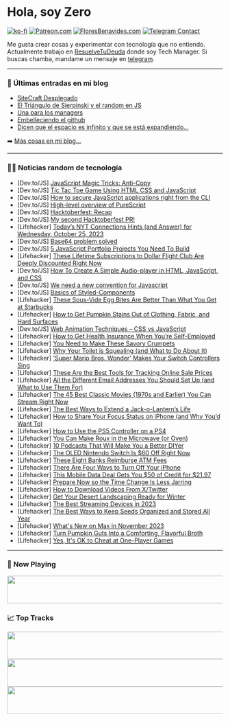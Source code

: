 # Hola, soy Zero

[![ko-fi](https://ko-fi.com/img/githubbutton_sm.svg)](https://ko-fi.com/J3J4N0LUK)
[![Patreon.com](https://img.shields.io/endpoint.svg?url=https%3A%2F%2Fshieldsio-patreon.vercel.app%2Fapi%3Fusername%3Dzerodragon%26type%3Dpatrons&style=for-the-badge)](https://patreon.com/zerodragon)
[![FloresBenavides.com](https://img.shields.io/website?down_message=oops&label=MiBlog&style=for-the-badge&up_message=online&url=https%3A%2F%2Ffloresbenavides.com)](https://floresbenavides.com)
[![Telegram Contact](https://img.shields.io/badge/escr%C3%ADbeme-ZeroDragon-%2326A5E4?style=for-the-badge&logo=telegram)](https://t.me/zerodragon)

Me gusta crear cosas y experimentar con tecnología que no entiendo.
Actualmente trabajo en [ResuelveTuDeuda](http://github.com/resuelve) donde soy Tech Manager.
Si buscas chamba, mandame un mensaje en [telegram](https://t.me/zerodragon).

---

### 📕 Últimas entradas en mi blog
<!-- BLOG-POST-LIST:START -->
- [SiteCraft Desplegado](https://floresbenavides.com/sitecraft-desplegado/)
- [El Triángulo de Sierpinski y el random en JS](https://floresbenavides.com/el-triangulo-de-sierpinski-y-el-random-en-js/)
- [Una para los managers](https://floresbenavides.com/una-para-los-managers/)
- [Embelleciendo el github](https://floresbenavides.com/embelleciendo-el-github/)
- [Dicen que el espacio es infinito y que se está expandiendo…](https://floresbenavides.com/dicen-que-el-espacio-es-infinito-y-que-se-esta-expandiendo/)
<!-- BLOG-POST-LIST:END -->

➡️ [Más cosas en mi blog...](https://floresbenavides.com)

---

### 👨‍💻 Noticias random de tecnología
<!-- TECH-POSTS:START -->
- [Dev.to/JS] [JavaScript Magic Tricks: Anti-Copy](https://dev.to/wangliwen/javascript-magic-tricks-anti-copy-2882)
- [Dev.to/JS] [Tic Tac Toe Game Using HTML CSS and JavaScript](https://dev.to/onlineittutstutorials/tic-tac-toe-game-using-html-css-and-javascript-59e)
- [Dev.to/JS] [How to secure JavaScript applications right from the CLI](https://dev.to/snyk/how-to-secure-javascript-applications-right-from-the-cli-4kj6)
- [Dev.to/JS] [High-level overview of PureScript](https://dev.to/zelenya/high-level-overview-of-purescript-37lf)
- [Dev.to/JS] [Hacktoberfest: Recap](https://dev.to/omalk98/hacktoberfest-recap-1pon)
- [Dev.to/JS] [My second Hacktoberfest PR!](https://dev.to/amnish04/my-second-hacktoberfest-pr-4d1e)
- [Lifehacker] [Today’s NYT Connections Hints &lpar;and Answer&rpar; for Wednesday, October 25, 2023](https://lifehacker.com/nyt-connections-answer-today-october-25-2023-1850953011)
- [Dev.to/JS] [Base64 problem solved](https://dev.to/toviszsolt/base64-problem-solved-29og)
- [Dev.to/JS] [5 JavaScript Portfolio Projects You Need To Build](https://dev.to/domfive/5-javascript-portfolio-projects-to-unleash-your-web-dev-potential-i3i)
- [Lifehacker] [These Lifetime Subscriptions to Dollar Flight Club Are Deeply Discounted Right Now](https://lifehacker.com/these-lifetime-subscriptions-to-dollar-flight-club-are-1850951897)
- [Dev.to/JS] [How To Create A Simple Audio-player in HTML, JavaScript, and CSS](https://dev.to/ctrlcoding/how-to-create-a-simple-audio-player-in-html-javascript-and-css-4l2e)
- [Dev.to/JS] [We need a new convention for Javascript](https://dev.to/shreyvijayvargiya/we-need-a-new-convention-for-javascript-1ck9)
- [Dev.to/JS] [Basics of Styled-Components](https://dev.to/jtfinley/basics-of-styled-components-404a)
- [Lifehacker] [These Sous-Vide Egg Bites Are Better Than What You Get at Starbucks](https://lifehacker.com/these-sous-vide-egg-bites-are-your-new-weekday-breakfas-1824008696)
- [Lifehacker] [How to Get Pumpkin Stains Out of Clothing, Fabric, and Hard Surfaces](https://lifehacker.com/how-to-get-pumpkin-stains-out-of-clothing-fabric-and-1850955207)
- [Dev.to/JS] [Web Animation Techniques – CSS vs JavaScript](https://dev.to/ctrlcoding/web-animation-techniques-css-vs-javascript-42oj)
- [Lifehacker] [How to Get Health Insurance When You’re Self-Employed](https://lifehacker.com/how-to-get-health-insurance-when-you-re-self-employed-1850953230)
- [Lifehacker] [You Need to Make These Savory Crumpets](https://lifehacker.com/best-savory-crumpet-recipe-1849585719)
- [Lifehacker] [Why Your Toilet is Squealing &lpar;and What to Do About It&rpar;](https://lifehacker.com/why-your-toilet-is-squealing-and-what-to-do-about-it-1850952165)
- [Lifehacker] [&#39;Super Mario Bros. Wonder&#39; Makes Your Switch Controllers Sing](https://lifehacker.com/super-mario-bros-wonder-makes-your-switch-controllers-1850954536)
- [Lifehacker] [These Are the Best Tools for Tracking Online Sale Prices](https://lifehacker.com/best-price-tracking-tools-1692745053)
- [Lifehacker] [All the Different Email Addresses You Should Set Up &lpar;and What to Use Them For&rpar;](https://lifehacker.com/all-the-different-email-addresses-you-should-set-up-an-1850954346)
- [Lifehacker] [The 45 Best Classic Movies &lpar;1970s and Earlier&rpar; You Can Stream Right Now](https://lifehacker.com/best-classic-movies-on-streaming-1850951262)
- [Lifehacker] [The Best Ways to Extend a Jack-o-Lantern’s Life](https://lifehacker.com/do-these-three-things-to-prolong-your-jack-o-lanterns-l-1849667151)
- [Lifehacker] [How to Share Your Focus Status on iPhone &lpar;and Why You’d Want To&rpar;](https://lifehacker.com/how-to-use-share-focus-status-iphone-1850952493)
- [Lifehacker] [How to Use the PS5 Controller on a PS4](https://lifehacker.com/how-to-use-the-ps5-controller-on-a-ps4-1850953710)
- [Lifehacker] [You Can Make Roux in the Microwave &lpar;or Oven&rpar;](https://lifehacker.com/how-to-make-roux-in-the-microwave-or-oven-1848187134)
- [Lifehacker] [10 Podcasts That Will Make You a Better DIYer](https://lifehacker.com/the-best-home-improvement-podcasts-1850952184)
- [Lifehacker] [The OLED Nintendo Switch Is $60 Off Right Now](https://lifehacker.com/the-oled-nintendo-switch-is-60-off-right-now-1850953806)
- [Lifehacker] [These Eight Banks Reimburse ATM Fees](https://lifehacker.com/these-banks-reimburse-atm-fees-1848982111)
- [Lifehacker] [There Are Four Ways to Turn Off Your iPhone](https://lifehacker.com/how-to-turn-off-iphone-1850952580)
- [Lifehacker] [This Mobile Data Deal Gets You $50 of Credit for $21.97](https://lifehacker.com/this-mobile-data-deal-gets-you-50-of-credit-for-21-97-1850951815)
- [Lifehacker] [Prepare Now so the Time Change Is Less Jarring](https://lifehacker.com/prepare-now-so-the-time-change-is-less-jarring-1849738866)
- [Lifehacker] [How to Download Videos From X/Twitter](https://lifehacker.com/how-to-download-twitter-videos-1850952824)
- [Lifehacker] [Get Your Desert Landscaping Ready for Winter](https://lifehacker.com/how-to-prepare-desert-landscaping-for-winter-1850952385)
- [Lifehacker] [The Best Streaming Devices in 2023](https://lifehacker.com/best-streaming-devices-1850951613)
- [Lifehacker] [The Best Ways to Keep Seeds Organized and Stored All Year](https://lifehacker.com/the-best-ways-to-keep-seeds-organized-and-stored-all-ye-1850952359)
- [Lifehacker] [What&#39;s New on Max in November 2023](https://lifehacker.com/whats-new-on-max-in-november-2023-1850951003)
- [Lifehacker] [Turn Pumpkin Guts Into a Comforting, Flavorful Broth](https://lifehacker.com/pumpkin-broth-recipe-1850951909)
- [Lifehacker] [Yes, It&#39;s OK to Cheat at One-Player Games](https://lifehacker.com/yes-its-ok-to-cheat-at-one-player-games-1850951574)<!-- TECH-POSTS:END -->

---

### 🎵 Now Playing
<a href="https://spotify-now-playing-dun.vercel.app/now-playing?open"><img src="https://spotify-now-playing-dun.vercel.app/now-playing" width="540" height="64"></a>

### 📈 Top Tracks
<a href="https://spotify-now-playing-dun.vercel.app/top-tracks?i=1&open"><img src="https://spotify-now-playing-dun.vercel.app/top-tracks?i=1" width="540" height="64"></a>
<a href="https://spotify-now-playing-dun.vercel.app/top-tracks?i=2&open"><img src="https://spotify-now-playing-dun.vercel.app/top-tracks?i=2" width="540" height="64"></a>
<a href="https://spotify-now-playing-dun.vercel.app/top-tracks?i=3&open"><img src="https://spotify-now-playing-dun.vercel.app/top-tracks?i=3" width="540" height="64"></a>
